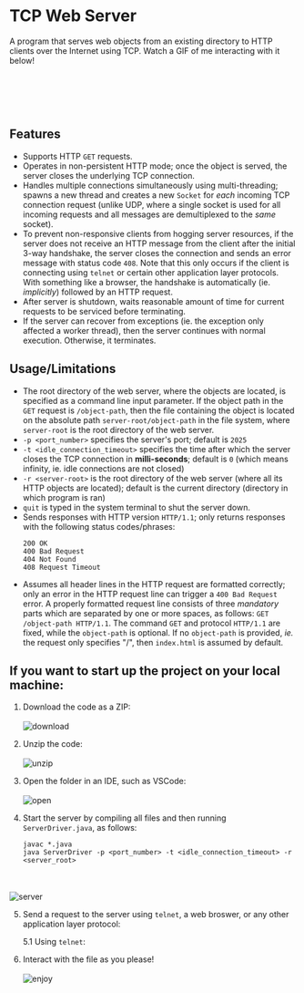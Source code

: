 # TCP Web Server

A program that serves web objects from an existing directory to HTTP clients over the Internet using TCP. Watch
a GIF of me interacting with it below!

<br></br>

&nbsp;

## Features
- Supports HTTP `GET` requests. 
- Operates in non-persistent HTTP mode; once the object is served, the server closes the underlying TCP connection.
- Handles multiple connections simultaneously using multi-threading; spawns a new thread and creates a new `Socket` for _each_
  incoming TCP connection request (unlike UDP, where a single socket is used for all incoming requests and all messages are demultiplexed
  to the _same_ socket).
- To prevent non-responsive clients from hogging server resources, if the server does not receive an HTTP message from the
  client after the initial 3-way handshake, the server closes the connection and sends an error message with status code `408`. Note that
  this only occurs if the client is connecting using `telnet` or certain other application layer protocols. With something like a browser, the
  handshake is automatically (ie. _implicitly_) followed by an HTTP request.
- After server is shutdown, waits reasonable amount of time for current requests to be serviced before terminating.
- If the server can recover from exceptions (ie. the exception only affected a worker thread), then the server continues with normal execution. Otherwise,
  it terminates. 

## Usage/Limitations
- The root directory of the web server, where the objects are located, is specified as a command line input parameter. If the object path in
  the `GET` request is `/object-path`, then the file containing the object is located on the absolute path `server-root/object-path` in the file
  system, where `server-root` is the root directory of the web server.
- `-p <port_number>` specifies the server's port; default is `2025`
- `-t <idle_connection_timeout>` specifies the time after which the server closes the TCP connection in **milli-seconds**; default is `0` (which means infinity,
   ie. idle connections are not closed)
- `-r <server-root>` is the root directory of the web server (where all its HTTP objects are located); default is the current directory (directory in which program
   is ran)
- `quit` is typed in the system terminal to shut the server down. 
- Sends responses with HTTP version `HTTP/1.1`; only returns responses with the following status codes/phrases:
  ```
  200 OK
  400 Bad Request
  404 Not Found
  408 Request Timeout
  ```
- Assumes all header lines in the HTTP request are formatted correctly; only an error in the HTTP request line can trigger a `400 Bad Request` error. A
  properly formatted request line consists of three _mandatory_ parts which are separated by one or more spaces, as follows: `GET /object-path HTTP/1.1`.
  The command `GET` and protocol `HTTP/1.1` are fixed, while the `object-path` is optional. If no `object-path` is provided, _ie._ the request only specifies "/",
  then `index.html` is assumed by default. 

## If you want to start up the project on your local machine:
1. Download the code as a ZIP:
<br></br>
![download](https://github.com/prempreetbrar/TCPWebServer/assets/89614923/291dc4a0-fe63-40b8-a70a-8bd3f987d5b6)
&nbsp;

2. Unzip the code:
<br></br>
![unzip](https://github.com/prempreetbrar/TCPWebServer/assets/89614923/e2283434-6b61-41a1-b9b9-bb6380900798)
&nbsp;

3. Open the folder in an IDE, such as VSCode:
<br></br>
![open](https://github.com/prempreetbrar/TCPWebServer/assets/89614923/aa1e0040-15af-4697-b9ab-52104b28e5b4)
&nbsp;

4. Start the server by compiling all files and then running `ServerDriver.java`, as follows:
   ```
   javac *.java
   java ServerDriver -p <port_number> -t <idle_connection_timeout> -r <server_root>
   ```
<br></br>
![server](https://github.com/prempreetbrar/TCPWebServer/assets/89614923/51398c4c-fa7b-4867-b6b9-0b3d40d2bf55)
&nbsp;

5. Send a request to the server using `telnet`, a web broswer, or any other application layer protocol:

   5.1 Using `telnet`:

   

7. Interact with the file as you please!
<br></br>
![enjoy](https://github.com/prempreetbrar/TCPFileDownloader/assets/89614923/7641c504-2615-41f5-97c1-bf97e5fbaf86)

